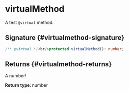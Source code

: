 # virtualMethod

A test `@virtual` method.

## Signature {#virtualmethod-signature}

```typescript
/** @virtual */<br/>protected virtualMethod(): number;
```

## Returns {#virtualmethod-returns}

A number!

<b>Return type: </b>number


